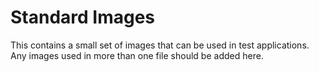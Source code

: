 # Standard Images

This contains a small set of images that can be used in
test applications. Any images used in more than one file should be
added here.